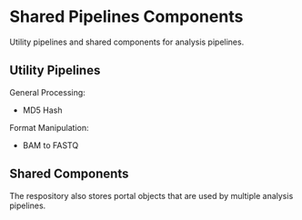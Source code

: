 # Shared Pipelines Components

Utility pipelines and shared components for analysis pipelines.

## Utility Pipelines

General Processing:

  - MD5 Hash

Format Manipulation:

  - BAM to FASTQ

## Shared Components

The respository also stores portal objects that are used by multiple analysis pipelines.
